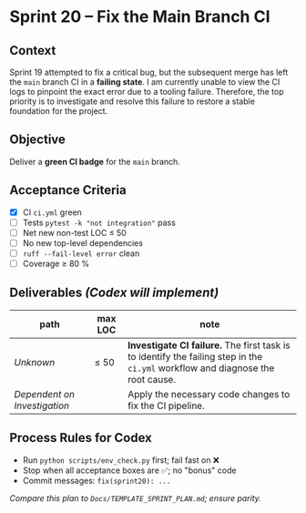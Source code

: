 # Sprint 20 – Fix the Main Branch CI

## Context
Sprint 19 attempted to fix a critical bug, but the subsequent merge has left the `main` branch CI in a **failing state**. I am currently unable to view the CI logs to pinpoint the exact error due to a tooling failure. Therefore, the top priority is to investigate and resolve this failure to restore a stable foundation for the project.

## Objective
Deliver a **green CI badge** for the `main` branch.

## Acceptance Criteria
- [x] CI `ci.yml` green
- [ ] Tests `pytest -k "not integration"` pass
- [ ] Net new non-test LOC ≤ 50
- [ ] No new top-level dependencies
- [ ] `ruff --fail-level error` clean
- [ ] Coverage ≥ 80 %

## Deliverables _(Codex will implement)_
| path | max LOC | note |
|---|---|---|
| *Unknown* | ≤ 50 | **Investigate CI failure.** The first task is to identify the failing step in the `ci.yml` workflow and diagnose the root cause. |
| *Dependent on Investigation* | | Apply the necessary code changes to fix the CI pipeline. |

## Process Rules for Codex
* Run `python scripts/env_check.py` first; fail fast on ❌
* Stop when all acceptance boxes are ✅; no "bonus" code
* Commit messages: `fix(sprint20): ...`

_Compare this plan to `Docs/TEMPLATE_SPRINT_PLAN.md`; ensure parity._ 